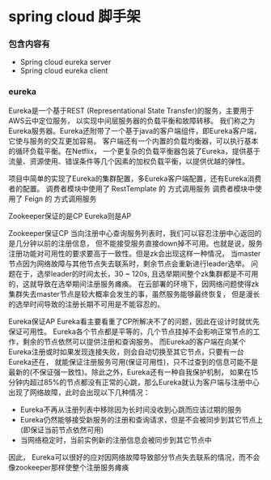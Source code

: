 # spring cloud 脚手架

### 包含内容有
* Spring cloud eureka server
* Spring cloud eureka client
### eureka
Eureka是一个基于REST (Representational State Transfer)的服务，主要用于AWS云中定位服务，
以实现中间层服务器的负载平衡和故障转移。
我们称之为Eureka服务器。Eureka还附带了一个基于java的客户端组件，即Eureka客户端，它使与服务的交互更加容易。
客户端还有一个内置的负载均衡器，可以执行基本的循环负载平衡。在Netflix，
一个更复杂的负载平衡器包装了Eureka，提供基于流量、资源使用、错误条件等几个因素的加权负载平衡，以提供优越的弹性。

项目中简单的实现了Eureka的集群配置，多Eureka客户端配置，还有Eureka消费者的配置。
调费者模块中使用了 RestTemplate 的 方式调用服务
调费者模块中使用了 Feign 的 方式调用服务

Zookeeper保证的是CP
Eureka则是AP

Zookeeper保证CP
当向注册中心查询服务列表时，我们可以容忍注册中心返回的是几分钟以前的注册信息，
但不能接受服务直接down掉不可用。也就是说，服务注册功能对可用性的要求要高于一致性。但是zk会出现这样一种情况，
当master节点因为网络故障与其他节点失去联系时，剩余节点会重新进行leader选举。
问题在于，选举leader的时间太长，30 ~ 120s, 且选举期间整个zk集群都是不可用的，这就导致在选举期间注册服务瘫痪。
在云部署的环境下，因网络问题使得zk集群失去master节点是较大概率会发生的事，虽然服务能够最终恢复，
但是漫长的选举时间导致的注册长期不可用是不能容忍的。

Eureka保证AP
Eureka看主要看重了CP所解决不了的问题，因此在设计时就优先保证可用性。
Eureka各个节点都是平等的，几个节点挂掉不会影响正常节点的工作，剩余的节点依然可以提供注册和查询服务。
而Eureka的客户端在向某个Eureka注册或时如果发现连接失败，则会自动切换至其它节点，只要有一台Eureka还在，
就能保证注册服务可用(保证可用性)，只不过查到的信息可能不是最新的(不保证强一致性)。除此之外，Eureka还有一种自我保护机制，
如果在15分钟内超过85%的节点都没有正常的心跳，那么Eureka就认为客户端与注册中心出现了网络故障，此时会出现以下几种情况：

* Eureka不再从注册列表中移除因为长时间没收到心跳而应该过期的服务
* Eureka仍然能够接受新服务的注册和查询请求，但是不会被同步到其它节点上(即保证当前节点依然可用)
* 当网络稳定时，当前实例新的注册信息会被同步到其它节点中

因此， Eureka可以很好的应对因网络故障导致部分节点失去联系的情况，而不会像zookeeper那样使整个注册服务瘫痪